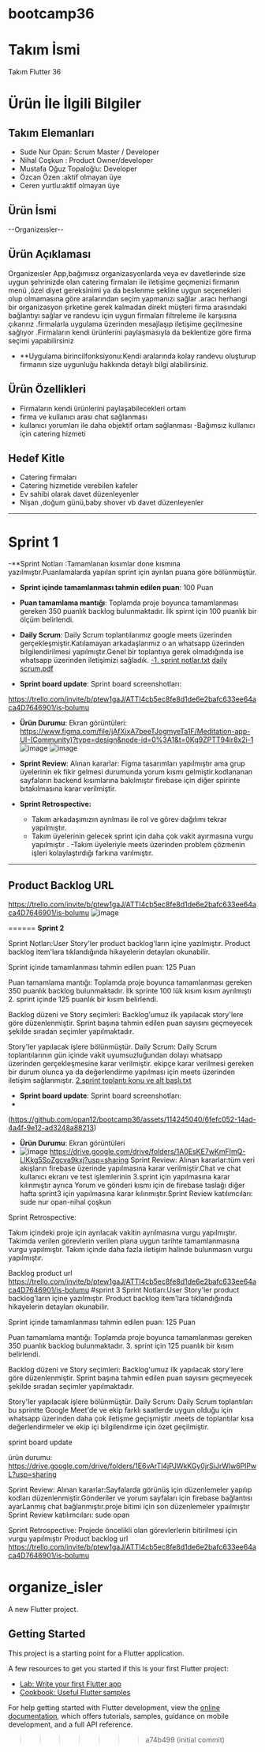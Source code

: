 
# bootcamp36
# Takım İsmi

Takım Flutter 36

# Ürün İle İlgili Bilgiler

## Takım Elemanları
- Sude Nur Opan: Scrum Master /  Developer
- Nihal Coşkun : Product Owner/developer
- Mustafa Oğuz Topaloğlu:  Developer
- Özcan   Özen     :aktif olmayan üye
- Ceren yurtlu:aktif olmayan üye

## Ürün İsmi

--Organizeısler--


## Ürün Açıklaması

Organizeısler App,bağımısız organizasyonlarda veya ev davetlerinde size uygun şehrinizde olan catering firmaları ile iletişime geçmenizi firmanın menü ,özel diyet gereksinimi ya da beslenme şekline uygun seçenekleri olup olmamasına göre aralarından seçim yapmanızı sağlar .aracı herhangi bir organizasyon şirketine gerek kalmadan direkt müşteri firma arasındaki bağlantıyı sağlar ve randevu için uygun firmaları filtreleme ile karşısına çıkarırız .firmalarla uygulama üzerinden mesajlaşıp iletişime geçilmesine sağlıyor .Firmaların kendi ürünlerini paylaşmasıyla da beklentize göre firma seçimi yapabilirsiniz


- **Uygulama birincilfonksiyonu:Kendi aralarında kolay randevu oluşturup firmanın size uygunluğu hakkında detaylı bilgi alabilirsiniz.

## Ürün Özellikleri

- Firmaların kendi ürünlerini paylaşabilecekleri ortam 
- firma ve kullanıcı arası chat sağlanması
- kullanıcı yorumları ile daha objektif ortam sağlanması
-Bağımsız kullanıcı için catering hizmeti

## Hedef Kitle

- Catering firmaları
-  Catering hizmetide verebilen kafeler
-  Ev sahibi olarak davet düzenleyenler
-  Nişan ,doğum günü,baby shover vb davet düzenleyenler


------------

# Sprint 1
 -**Sprint Notları :Tamamlanan kısımlar done kısmına yazılmıştır.Puanlamalarda yapılan sprint için ayrılan puana göre bölünmüştür. 
 
- **Sprint içinde tamamlanması tahmin edilen puan**: 100 Puan


- **Puan tamamlama mantığı**: Toplamda proje boyunca tamamlanması gereken 350 puanlık backlog bulunmaktadır. İlk spirnt için 100  puanlık bir ölçüm belirlendi.
 

- **Daily Scrum**: Daily Scrum toplantılarımız google meets üzerinden gerçekleşmiştir.Katılamayan arkadaşlarımız o an whatsapp üzerinden bilgilendirilmesi yapılmıştır.Genel bir toplantıya gerek olmadığında ise whatsapp üzerinden iletişimizi sağladık. [-1. sprint notlar.txt](https://github.com/opan12/bootcamp36/files/11781915/-1.sprint.notlar.txt)
[daily scrum.pdf](https://github.com/opan12/bootcamp36/files/11781920/daily.scrum.pdf)


- **Sprint board update**: Sprint board screenshotları: 

https://trello.com/invite/b/ptew1gaJ/ATTI4cb5ec8fe8d1de6e2bafc633ee64aca4D7646901/is-bolumu



- **Ürün Durumu**: Ekran görüntüleri:
https://www.figma.com/file/jAfXixA7beeTJogmyeTa1F/Meditation-app-UI-(Community)?type=design&node-id=0%3A1&t=0Kq9ZPTT94ir8x2i-1
![image](https://github.com/opan12/bootcamp36/assets/114245040/ef16fdc3-9e54-4bb8-bf45-985a9e574d44)
![image](https://github.com/opan12/bootcamp36/assets/114245040/a1071bbc-8f86-4397-aa54-8cd6d8f5941d)


  
- **Sprint Review**: 
Alınan kararlar: Figma tasarımları yapılmıştır ama grup üyelerinin ek fikir gelmesi durumunda yorum kısmı gelmiştir.kodlananan sayfaların backend kısımlarına bakılmıştır firebase için diğer spirinte bıtakılmasına karar verilmiştir. 

- **Sprint Retrospective:**
  - Takım arkadaşımızın ayrılması ile rol ve görev dağılımı tekrar yapılmıştır.
  - Takım üyelerinin gelecek sprint için daha çok vakit ayırmasına vurgu yapılmıştır .
  -Takım üyeleriyle meets üzerinden problem çözmenin işleri kolaylaştırdığı farkına varılmıştır.
 



---

## Product Backlog URL
https://trello.com/invite/b/ptew1gaJ/ATTI4cb5ec8fe8d1de6e2bafc633ee64aca4D7646901/is-bolumu
![image](https://github.com/opan12/bootcamp36/assets/114245040/b9ed501d-526b-47cb-8f2b-913512a03897)


======
**Sprint 2**


Sprint Notları:User Story'ler product backlog'ların içine yazılmıştır. Product backlog item'lara tıklandığında hikayelerin detayları okunabilir.


Sprint içinde tamamlanması tahmin edilen puan: 125 Puan

Puan tamamlama mantığı: Toplamda proje boyunca tamamlanması gereken 350 puanlık backlog bulunmaktadır. İlk sprinte 100 lük kısım kısım
 ayrılmıştı 2. sprint içinde 125 puanlık bir kısım belirlendi.
 
 Backlog düzeni ve Story seçimleri: Backlog'umuz ilk yapılacak story'lere göre düzenlenmiştir. Sprint başına tahmin edilen puan sayısını geçmeyecek şekilde sıradan seçimler yapılmaktadır. 

Story'ler yapılacak işlere  bölünmüştür. 
Daily Scrum: Daily Scrum toplantılarının gün içinde vakit uyumsuzluğundan dolayı whatsapp üzerinden gerçekleşmesine karar verilmiştir.
ekipçe karar verilmesi gereken bir durum olunca ya da değerlendirme yapılması için meets üzerinden iletişim sağlanmıştır.
[2.sprint toplantı konu ve alt başlı.txt](https://github.com/opan12/bootcamp36/files/11931310/2.sprint.toplanti.konu.ve.alt.basli.txt)
- **Sprint board update**: Sprint board screenshotları:
- 
(https://github.com/opan12/bootcamp36/assets/114245040/6fefc052-14ad-4a4f-9e12-ad3248a88213)
- **Ürün Durumu**: Ekran görüntüleri
- ![image](https://github.com/opan12/bootcamp36/assets/114245040/d0d0c767-bacf-4702-98e3-0ea2df9a1675)
https://drive.google.com/drive/folders/1A0EsKE7wKmFImQ-LlKkg5SoZgcva9kxj?usp=sharing
Sprint Review: Alınan kararlar:tüm veri akışların firebase üzerinde yapılmasına karar verilmiştir.Chat ve chat kullanıcı ekranı ve test işlemlerinin 3.sprint için yapılmasına karar kılınmıştır ayrıca Yorum ve  gönderi kısmı için de  firebase taslağı diğer hafta sprint3 için yapılmasına karar kılınmıştır.Sprint Review katılımcıları: sude nur opan-nihal çoşkun

Sprint Retrospective:

Takım içindeki proje için ayrılacak vakitin ayrılmasına vurgu yapılmıştır.
Takimda verilen görevlerin verilen plana uygun tarihte tamamlanmasına vurgu yapılmıştır.
Takım içinde daha fazla iletişim halinde bulunmasın vurgu yapılmıştır.


Backlog product url
https://trello.com/invite/b/ptew1gaJ/ATTI4cb5ec8fe8d1de6e2bafc633ee64aca4D7646901/is-bolumu
#sprint 3
Sprint Notları:User Story'ler product backlog'ların içine yazılmıştır. Product backlog item'lara tıklandığında hikayelerin detayları okunabilir.

Sprint içinde tamamlanması tahmin edilen puan: 125 Puan

Puan tamamlama mantığı: Toplamda proje boyunca tamamlanması gereken 350 puanlık backlog bulunmaktadır.  3. sprint için 125 puanlık bir kısım belirlendi.
 
Backlog düzeni ve Story seçimleri: Backlog'umuz ilk yapılacak story'lere göre düzenlenmiştir. Sprint başına tahmin edilen puan sayısını geçmeyecek şekilde sıradan seçimler yapılmaktadır.

Story'ler yapılacak işlere bölünmüştür. 
Daily Scrum: Daily Scrum toplantıları bu sprintte Google Meet'de ve ekip farklı saatlerde uygun olduğu için whatsapp üzerinden daha çok iletişme geçişmiştir .meets de toplantılar kısa değerlendirmeler ve ekip içi bilgilendirme için özet geçilmiştir.

 sprint board update
 
ürün durumu:
https://drive.google.com/drive/folders/1E6vArTl4jPJWkKGy0jrSiJrWlw6PlPwL?usp=sharing

Sprint Review: Alınan kararlar:Sayfalarda görünüş için düzenlemeler yapılıp kodları düzenlenmiştir.Gönderiler ve yorum sayfaları için firebase bağlantısı ayarLanmış chat bağlanmıştır.proje bitimi için son düzenlemeler ypaılmıştır
Sprint Review katılımcıları: sude opan

Sprint Retrospective:
Projede öncelikli olan görevlerlerin bitirilmesi için vurgu yapılmıştır
Product backlog url
 https://trello.com/invite/b/ptew1gaJ/ATTI4cb5ec8fe8d1de6e2bafc633ee64aca4D7646901/is-bolumu


# organize_isler

A new Flutter project.

## Getting Started

This project is a starting point for a Flutter application.

A few resources to get you started if this is your first Flutter project:

- [Lab: Write your first Flutter app](https://docs.flutter.dev/get-started/codelab)
- [Cookbook: Useful Flutter samples](https://docs.flutter.dev/cookbook)

For help getting started with Flutter development, view the
[online documentation](https://docs.flutter.dev/), which offers tutorials,
samples, guidance on mobile development, and a full API reference.
>>>>>>> a74b499 (initial commit)
